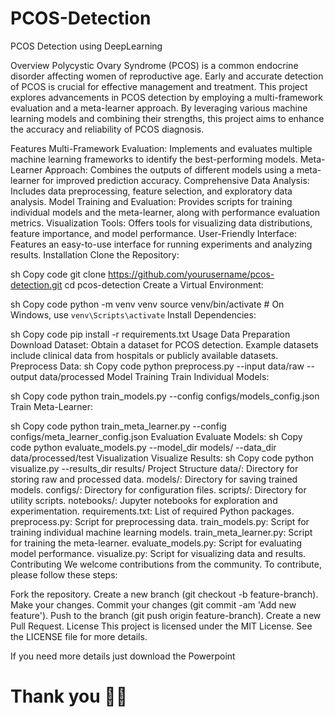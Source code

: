 # PCOS-Detection
PCOS Detection using DeepLearning

Overview
Polycystic Ovary Syndrome (PCOS) is a common endocrine disorder affecting women of reproductive age. Early and accurate detection of PCOS is crucial for effective management and treatment. This project explores advancements in PCOS detection by employing a multi-framework evaluation and a meta-learner approach. By leveraging various machine learning models and combining their strengths, this project aims to enhance the accuracy and reliability of PCOS diagnosis.

Features
Multi-Framework Evaluation: Implements and evaluates multiple machine learning frameworks to identify the best-performing models.
Meta-Learner Approach: Combines the outputs of different models using a meta-learner for improved prediction accuracy.
Comprehensive Data Analysis: Includes data preprocessing, feature selection, and exploratory data analysis.
Model Training and Evaluation: Provides scripts for training individual models and the meta-learner, along with performance evaluation metrics.
Visualization Tools: Offers tools for visualizing data distributions, feature importance, and model performance.
User-Friendly Interface: Features an easy-to-use interface for running experiments and analyzing results.
Installation
Clone the Repository:

sh
Copy code
git clone https://github.com/yourusername/pcos-detection.git
cd pcos-detection
Create a Virtual Environment:

sh
Copy code
python -m venv venv
source venv/bin/activate  # On Windows, use `venv\Scripts\activate`
Install Dependencies:

sh
Copy code
pip install -r requirements.txt
Usage
Data Preparation
Download Dataset: Obtain a dataset for PCOS detection. Example datasets include clinical data from hospitals or publicly available datasets.
Preprocess Data:
sh
Copy code
python preprocess.py --input data/raw --output data/processed
Model Training
Train Individual Models:

sh
Copy code
python train_models.py --config configs/models_config.json
Train Meta-Learner:

sh
Copy code
python train_meta_learner.py --config configs/meta_learner_config.json
Evaluation
Evaluate Models:
sh
Copy code
python evaluate_models.py --model_dir models/ --data_dir data/processed/test
Visualization
Visualize Results:
sh
Copy code
python visualize.py --results_dir results/
Project Structure
data/: Directory for storing raw and processed data.
models/: Directory for saving trained models.
configs/: Directory for configuration files.
scripts/: Directory for utility scripts.
notebooks/: Jupyter notebooks for exploration and experimentation.
requirements.txt: List of required Python packages.
preprocess.py: Script for preprocessing data.
train_models.py: Script for training individual machine learning models.
train_meta_learner.py: Script for training the meta-learner.
evaluate_models.py: Script for evaluating model performance.
visualize.py: Script for visualizing data and results.
Contributing
We welcome contributions from the community. To contribute, please follow these steps:

Fork the repository.
Create a new branch (git checkout -b feature-branch).
Make your changes.
Commit your changes (git commit -am 'Add new feature').
Push to the branch (git push origin feature-branch).
Create a new Pull Request.
License
This project is licensed under the MIT License. See the LICENSE file for more details.

If you need more details just download the Powerpoint



# Thank you 🤗✨
